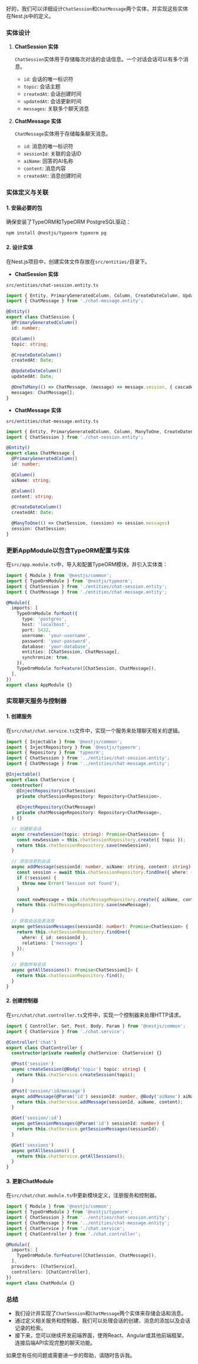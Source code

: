 好的，我们可以详细设计`ChatSession`和`ChatMessage`两个实体，并实现这些实体在Nest.js中的定义。

### 实体设计

1. **ChatSession 实体**

    `ChatSession`实体用于存储每次对话的会话信息。一个对话会话可以有多个消息。

    - `id`: 会话的唯一标识符
    - `topic`: 会话主题
    - `createdAt`: 会话创建时间
    - `updatedAt`: 会话更新时间
    - `messages`: 关联多个聊天消息

2. **ChatMessage 实体**

    `ChatMessage`实体用于存储每条聊天消息。

    - `id`: 消息的唯一标识符
    - `sessionId`: 关联的会话ID
    - `aiName`: 回答的AI名称
    - `content`: 消息内容
    - `createdAt`: 消息创建时间

### 实体定义与关联

#### 1. 安装必要的包

确保安装了TypeORM和TypeORM PostgreSQL驱动：
```bash
npm install @nestjs/typeorm typeorm pg
```

#### 2. 设计实体

在Nest.js项目中，创建实体文件存放在`src/entities/`目录下。

- **ChatSession 实体**

`src/entities/chat-session.entity.ts`
```typescript
import { Entity, PrimaryGeneratedColumn, Column, CreateDateColumn, UpdateDateColumn, OneToMany } from 'typeorm';
import { ChatMessage } from './chat-message.entity';

@Entity()
export class ChatSession {
  @PrimaryGeneratedColumn()
  id: number;

  @Column()
  topic: string;

  @CreateDateColumn()
  createdAt: Date;

  @UpdateDateColumn()
  updatedAt: Date;

  @OneToMany(() => ChatMessage, (message) => message.session, { cascade: true })
  messages: ChatMessage[];
}
```

- **ChatMessage 实体**

`src/entities/chat-message.entity.ts`
```typescript
import { Entity, PrimaryGeneratedColumn, Column, ManyToOne, CreateDateColumn } from 'typeorm';
import { ChatSession } from './chat-session.entity';

@Entity()
export class ChatMessage {
  @PrimaryGeneratedColumn()
  id: number;

  @Column()
  aiName: string;

  @Column()
  content: string;

  @CreateDateColumn()
  createdAt: Date;

  @ManyToOne(() => ChatSession, (session) => session.messages)
  session: ChatSession;
}
```

### 更新AppModule以包含TypeORM配置与实体

在`src/app.module.ts`中，导入和配置TypeORM模块，并引入实体类：
```typescript
import { Module } from '@nestjs/common';
import { TypeOrmModule } from '@nestjs/typeorm';
import { ChatSession } from './entities/chat-session.entity';
import { ChatMessage } from './entities/chat-message.entity';

@Module({
  imports: [
    TypeOrmModule.forRoot({
      type: 'postgres',
      host: 'localhost',
      port: 5432,
      username: 'your-username',
      password: 'your-password',
      database: 'your-database',
      entities: [ChatSession, ChatMessage],
      synchronize: true,
    }),
    TypeOrmModule.forFeature([ChatSession, ChatMessage]),
  ],
})
export class AppModule {}
```

### 实现聊天服务与控制器

#### 1. 创建服务

在`src/chat/chat.service.ts`文件中，实现一个服务来处理聊天相关的逻辑。
```typescript
import { Injectable } from '@nestjs/common';
import { InjectRepository } from '@nestjs/typeorm';
import { Repository } from 'typeorm';
import { ChatSession } from '../entities/chat-session.entity';
import { ChatMessage } from '../entities/chat-message.entity';

@Injectable()
export class ChatService {
  constructor(
    @InjectRepository(ChatSession)
    private chatSessionRepository: Repository<ChatSession>,
    
    @InjectRepository(ChatMessage)
    private chatMessageRepository: Repository<ChatMessage>,
  ) {}

  // 创建新会话
  async createSession(topic: string): Promise<ChatSession> {
    const newSession = this.chatSessionRepository.create({ topic });
    return this.chatSessionRepository.save(newSession);
  }

  // 添加消息到会话
  async addMessage(sessionId: number, aiName: string, content: string): Promise<ChatMessage> {
    const session = await this.chatSessionRepository.findOne({ where: { id: sessionId } });
    if (!session) {
      throw new Error('Session not found');
    }

    const newMessage = this.chatMessageRepository.create({ aiName, content, session });
    return this.chatMessageRepository.save(newMessage);
  }

  // 获取会话及其消息
  async getSessionMessages(sessionId: number): Promise<ChatSession> {
    return this.chatSessionRepository.findOne({ 
      where: { id: sessionId },
      relations: ['messages']
    });
  }

  // 获取所有会话
  async getAllSessions(): Promise<ChatSession[]> {
    return this.chatSessionRepository.find();
  }
}
```

#### 2. 创建控制器

在`src/chat/chat.controller.ts`文件中，实现一个控制器来处理HTTP请求。
```typescript
import { Controller, Get, Post, Body, Param } from '@nestjs/common';
import { ChatService } from './chat.service';

@Controller('chat')
export class ChatController {
  constructor(private readonly chatService: ChatService) {}

  @Post('session')
  async createSession(@Body('topic') topic: string) {
    return this.chatService.createSession(topic);
  }

  @Post('session/:id/message')
  async addMessage(@Param('id') sessionId: number, @Body('aiName') aiName: string, @Body('content') content: string) {
    return this.chatService.addMessage(sessionId, aiName, content);
  }

  @Get('session/:id')
  async getSessionMessages(@Param('id') sessionId: number) {
    return this.chatService.getSessionMessages(sessionId);
  }

  @Get('sessions')
  async getAllSessions() {
    return this.chatService.getAllSessions();
  }
}
```

#### 3. 更新ChatModule

在`src/chat/chat.module.ts`中更新模块定义，注册服务和控制器。

```typescript
import { Module } from '@nestjs/common';
import { TypeOrmModule } from '@nestjs/typeorm';
import { ChatSession } from '../entities/chat-session.entity';
import { ChatMessage } from '../entities/chat-message.entity';
import { ChatService } from './chat.service';
import { ChatController } from './chat.controller';

@Module({
  imports: [
    TypeOrmModule.forFeature([ChatSession, ChatMessage]),
  ],
  providers: [ChatService],
  controllers: [ChatController],
})
export class ChatModule {}
```

### 总结

- 我们设计并实现了`ChatSession`和`ChatMessage`两个实体来存储会话和消息。
- 通过定义相关服务和控制器，我们可以处理会话的创建、消息的添加以及会话记录的检索。
- 接下来，您可以继续开发前端界面，使用React、Angular或其他前端框架，连接后端API实现完整的聊天功能。

如果您有任何问题或需要进一步的帮助，请随时告诉我。
